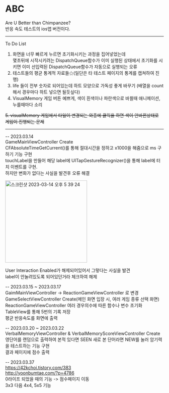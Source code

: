 # ABC
Are U Better than Chimpanzee?   
반응 속도 테스트의 ios앱 버전이다.   
   
***   
To Do List   
1. 화면을 너무 빠르게 누르면 초기화시키는 과정을 집어넣었는데   
몇초뒤에 시작시키려는 DispatchQueue함수가 이미 실행된 상태에서 초기화를 시키면 이미 선입력된 DispatchQueue함수가 자동으로 실행되는 오류   
2. 테스트들의 평균 통계적 자료들⚝(일단은 타 테스트 페이지의 통계를 캡쳐하여 진행)   
3. life 들이 전부 숫자로 되어있는데 하트 모양으로 가독성 좋게 바꾸기 (배열을 count해서 경우마다 하트 넣으면 될듯싶다)
4. VisualMemory 게임 버튼 예쁘게, 색이 흰색이나 파란색으로 바뀔때 애니메이션, 누를때마다 소리   
   
~~5. visualMemory 게임에서 타일이 변경되는 와중에 클릭을 하면 색이 안바뀐상태로 게임이 진행되는 문제~~   

***
   
-- 2023.03.14   
GameMainViewController Create   
CFAbsoluteTimeGetCurrent()를 통해 절대시간을 정하고 x1000을 해줌으로 ms 구하기 기능 구현   
touchLabel을 만들어 해당 label에 UITapGestureRecognizer()을 통해 label에 터치 이벤트를 구현.   
하지만 변화가 없다는 사실을 발견후 오류 해결   
   
<img width="260" alt="스크린샷 2023-03-14 오후 5 39 24" src="https://user-images.githubusercontent.com/60501045/224943805-63d3bb83-7023-4366-987b-f714f1d8f58d.png">   
   
User Interaction Enabled가 해제되어있어서 그렇다는 사실을 발견   
label이 안눌려있도록 되어있던거라 체크하여 해제   
   
-- 2023.03.15 ~ 2023.03.17   
GaimMainViewController -> ReactionGameViewController 로 변경   
GameSelectViewController Create(메인 화면 입장 시, 여러 게임 종류 선택 화면)   
ReactionGameViewController 여러 경우의수에 따른 함수나 변수 초기화   
TableView를 통해 5번의 기록 저장   
평균 반응속도를 화면에 출력   
   
-- 2023.03.20 ~ 2023.03.22  
VerbalMemoryViewController & VerbalMemoryScoreViewController Create   
영단어를 랜덤으로 출력하여 본적 있다면 SEEN 새로 본 단어라면 NEW를 눌러 암기력을 테스트하는 기능 구현   
결과 페이지에 점수 출력   

-- 2023.03.37   
https://42kchoi.tistory.com/383   
http://yoonbumtae.com/?p=4786   
0라이프 되었을 때의 기능 -> 점수페이지 이동   
3x3 다음 4x4, 5x5 기능   
